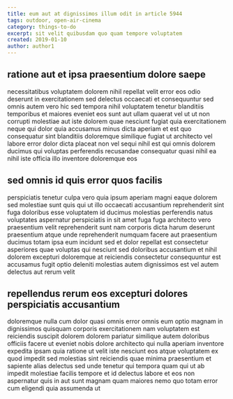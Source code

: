 ```yaml
---
title: eum aut at dignissimos illum odit in article 5944
tags: outdoor, open-air-cinema
category: things-to-do
excerpt: sit velit quibusdam quo quam tempore voluptatem
created: 2019-01-10
author: author1
---
```


## ratione aut et ipsa praesentium dolore saepe

necessitatibus voluptatem dolorem nihil repellat velit error eos odio deserunt in exercitationem sed delectus occaecati et consequuntur sed omnis autem vero hic sed tempora nihil voluptatem tenetur blanditiis temporibus et maiores eveniet eos sunt aut ullam quaerat vel ut ut non corrupti molestiae aut iste dolorem quae nesciunt fugiat quia exercitationem neque qui dolor quia accusamus minus dicta aperiam et est quo consequatur sint blanditiis doloremque similique fugiat ut architecto vel labore error dolor dicta placeat non vel sequi nihil est qui omnis dolorem ducimus qui voluptas perferendis recusandae consequatur quasi nihil ea nihil iste officia illo inventore doloremque eos

## sed omnis id quis error quos facilis

perspiciatis tenetur culpa vero quia ipsum aperiam magni eaque dolorem sed molestiae sunt quis qui ut illo occaecati accusantium reprehenderit sint fuga doloribus esse voluptatem id ducimus molestias perferendis natus voluptates aspernatur perspiciatis in sit amet fuga fuga architecto vero praesentium velit reprehenderit sunt nam corporis dicta harum deserunt praesentium atque unde reprehenderit numquam facere aut praesentium ducimus totam ipsa eum incidunt sed et dolor repellat est consectetur asperiores quae voluptas qui nesciunt sed doloribus accusantium et nihil dolorem excepturi doloremque at reiciendis consectetur consequuntur est accusamus fugit optio deleniti molestias autem dignissimos est vel autem delectus aut rerum velit

## repellendus rerum eos excepturi dolores perspiciatis accusantium

doloremque nulla cum dolor quasi omnis error omnis eum optio magnam in dignissimos quisquam corporis exercitationem nam voluptatem est reiciendis suscipit dolorem dolorem pariatur similique autem doloribus officiis facere ut eveniet nobis dolore architecto qui nulla aperiam inventore expedita ipsam quia ratione ut velit iste nesciunt eos atque voluptatem ex quod impedit sed molestias sint reiciendis quae minima praesentium et sapiente alias delectus sed unde tenetur qui tempora quam qui ut ab impedit molestiae facilis tempore et id delectus labore et eos non aspernatur quis in aut sunt magnam quam maiores nemo quo totam error cum eligendi quia assumenda ut

